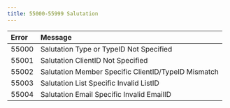```yaml
---
title: 55000-55999 Salutation
---
```

<table class="table table-hover">
<thead align="left">
<tr>
<th>Error</th>
<th>Message</th>
</tr>
</thead>
<tbody>
<tr>
<td>55000</td>
<td>Salutation Type or TypeID Not Specified</td>
</tr>
<tr>
<td>55001</td>
<td>Salutation ClientID Not Specified</td>
</tr>
<tr>
<td>55002</td>
<td>Salutation Member Specific ClientID/TypeID Mismatch</td>
</tr>
<tr>
<td>55003</td>
<td>Salutation List Specific Invalid ListID</td>
</tr>
<tr>
<td>55004</td>
<td>Salutation Email Specific Invalid EmailID</td>
</tr>
</tbody>
</table>